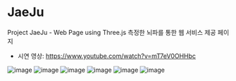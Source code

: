 # JaeJu
Project JaeJu - Web Page using Three.js
측정한 뇌파를 통한 웹 서비스 제공 페이지

- 시연 영상: https://www.youtube.com/watch?v=mT7eV0OHHbc

![image](https://user-images.githubusercontent.com/57957086/199809989-272fa138-949d-40d7-bcad-010b29ad6dca.png)
![image](https://user-images.githubusercontent.com/57957086/199810959-2ff6727e-c5c3-4e4a-8846-1db691ef9285.png)
![image](https://user-images.githubusercontent.com/57957086/199811123-598d3b83-bd7a-4eef-967a-9fff9dd70951.png)
![image](https://user-images.githubusercontent.com/57957086/199811154-9e6cc3e2-0730-45e3-bb1a-55b95f1b2e15.png)
![image](https://user-images.githubusercontent.com/57957086/199812597-81a80169-1e0d-44e0-aa59-f3adf2d81475.png)
![image](https://user-images.githubusercontent.com/57957086/199812693-fc26d077-ed9a-46cd-a36e-c9c4eb24be34.png)
